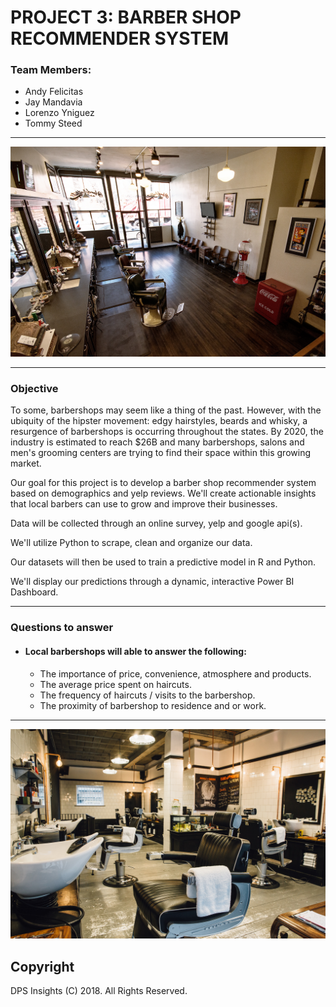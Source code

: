 
# PROJECT 3: BARBER SHOP RECOMMENDER SYSTEM

### Team Members:
* Andy Felicitas
* Jay Mandavia
* Lorenzo Yniguez
* Tommy Steed

<hr>

![title](images/barbershop.jpg)
<hr>

### Objective

To some, barbershops may seem like a thing of the past. However, with the ubiquity of the hipster movement: edgy hairstyles, beards and whisky, a resurgence of barbershops is occurring throughout the states.  By 2020, the industry is estimated to reach $26B and many barbershops, salons and men's grooming centers are trying to find their space within this growing market. 

Our goal for this project is to develop a barber shop recommender system based on demographics and yelp reviews. We'll create actionable insights that local barbers can use to grow and improve their businesses.

Data will be collected through an online survey, yelp and google api(s). 

We'll utilize Python to scrape, clean and organize our data.

Our datasets will then be used to train a predictive model in R and Python.

We'll display our predictions through a dynamic, interactive Power BI Dashboard.

<hr>

### Questions to answer
* #### Local barbershops will able to answer the following:

    * The importance of price, convenience, atmosphere and products.
    * The average price spent on haircuts.
    * The frequency of haircuts / visits to the barbershop.
    * The proximity of barbershop to residence and or work. 

<hr>

![title](images/barbershop2.jpg)
<br>

## Copyright

DPS Insights (C) 2018. All Rights Reserved.

